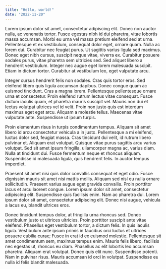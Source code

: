 ```yaml
---
title: "Hello, world!"
date: "2022-11-20"
---
```


Lorem ipsum dolor sit amet, consectetur adipiscing elit. Donec non auctor nulla, ac venenatis tortor. Fusce egestas nibh id dui pharetra, vitae lobortis massa accumsan. Morbi eu urna vel massa pretium eleifend sed at urna. Pellentesque et ex vestibulum, consequat dolor eget, ornare quam. Nulla ac lorem dui. Curabitur nec feugiat purus. Ut sagittis varius ligula sed maximus. Donec eget nibh cursus, suscipit neque vitae, viverra ex. Curabitur posuere sodales purus, vitae pharetra sem ultricies sed. Sed aliquet libero a hendrerit vestibulum. Integer nec augue eget lorem malesuada suscipit. Etiam in dictum tortor. Curabitur at vestibulum leo, eget vulputate arcu.

Integer cursus hendrerit felis non sodales. Cras quis tortor eros. Sed eleifend libero quis ligula accumsan dapibus. Donec congue quam ac euismod tincidunt. Cras a magna lorem. Pellentesque pellentesque ornare urna et consectetur. Proin eleifend rutrum lectus vitae consequat. Fusce dictum iaculis quam, et pharetra mauris suscipit vel. Mauris non dui et lectus volutpat ultrices vel id velit. Proin non justo quis est interdum maximus eget eget arcu. Aliquam a molestie tellus. Maecenas vitae vulputate ante. Suspendisse ut ipsum turpis.

Proin elementum risus in turpis condimentum tempus. Aliquam sit amet libero id arcu consectetur vehicula a in justo. Pellentesque a mi eleifend, luctus dolor sed, feugiat massa. Cras tincidunt dui velit, id rutrum libero pulvinar et. Aliquam erat volutpat. Quisque vitae purus sagittis arcu varius volutpat. Sed sit amet ipsum fringilla, ullamcorper magna ac, varius diam. Nulla at tincidunt dui. Fusce fermentum neque et rhoncus aliquam. Suspendisse id malesuada ligula, quis hendrerit felis. In auctor tempus imperdiet.

Praesent sit amet nisi quis dolor convallis consequat et eget odio. Fusce dignissim mauris sit amet nisi mattis mollis. Aliquam sed nisl eu nulla ornare sollicitudin. Praesent varius augue eget gravida convallis. Proin porttitor lacus et arcu laoreet congue. Lorem ipsum dolor sit amet, consectetur adipiscing elit. Suspendisse quis facilisis enim. Nam ac pharetra dui. Lorem ipsum dolor sit amet, consectetur adipiscing elit. Donec nisi augue, vehicula a lacus eu, blandit ultrices eros.

Donec tincidunt tempus dolor, at fringilla urna rhoncus sed. Donec vestibulum justo ut ultrices ultricies. Proin porttitor suscipit ante vitae eleifend. Phasellus eget vestibulum tortor, a dictum felis. In quis iaculis ligula. Vestibulum ante ipsum primis in faucibus orci luctus et ultrices posuere cubilia curae; Fusce in erat id ex euismod molestie. Pellentesque sit amet condimentum sem, maximus tempus enim. Mauris felis libero, facilisis nec egestas ut, rhoncus eu diam. Phasellus ac elit lobortis leo accumsan pharetra. Aliquam erat volutpat. Donec quis elit nunc. Suspendisse potenti. Nam in pulvinar risus. Mauris accumsan id orci in volutpat. Suspendisse eu nulla id felis blandit malesuada.